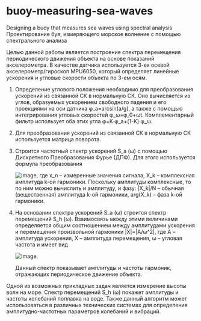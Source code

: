 # buoy-measuring-sea-waves
Designing a buoy that measures sea waves using spectral analysis  
Проектирование буя, измеряющего морское волнение с помощью спектрального анализа

Целью данной работы является построение спектра перемещения периодического движения объекта на основе показаний акселерометра. В качестве датчика используется 3-ех осевой акселерометр/гироскоп MPU6050, который определяет линейные ускорения и угловые скорости объекта по 3-ем осям.

1) Определение углового положения необходимо для преобразования ускорений из связанной СК в нормальную СК. Оно вычисляется из углов, образуемых ускорением свободного падения и его проекциями на оси датчика φ_a=arcsin⁡(a/g), а также с помощью интегрирования угловых скоростей φ_ω=φ_0+ωt. Комплементарный фильтр использует оба этих угла φ=K∙φ_a+(1-K)∙φ_ω.

2) Для преобразования ускорений из связанной СК в нормальную СК используется матрица поворота.

3) Строится частотный спектр ускорений S_a (ω) с помощью Дискретного Преобразования Фурье (ДПФ). Для этого используется формула преобразования

      ![image](https://github.com/SemenNogtev/buoy-measuring-sea-waves/assets/90692406/9ae8749e-87f8-4b47-81f6-9f091b1def97),
   где x_n – измеренные значения сигнала,
   X_k – комплексная амплитуда k-ой гармоники.
   Поскольку амплитуды комплексные, то по ним можно вычислить и амплитуду, и фазу:
   |X_k|/N – обычная (вещественная) амплитуда k-ой гармоники, arg⁡(X_k) – фаза k-ой гармоники.
   
4) На основании спектра ускорений S_a (ω) строится спектр перемещений S_h (ω).
   Взаимосвязь между этими величинами определяется общим соотношением между амплитудами ускорения и перемещения произвольной гармоники |X|=|A/ω^2|, где A – амплитуда ускорения, X – амплитуда перемещения, ω – угловая частота и имеет вид
   
      ![image](https://github.com/SemenNogtev/buoy-measuring-sea-waves/assets/90692406/562c4970-ca47-4143-8fa2-a4389294e209).

   Данный спектр показывает амплитуды и частоты гармоник, отражающих периодическое движение объекта.
   
Одной из возможных прикладных задач является измерение высоты волн на море. Спектр перемещений S_h (ω) покажет амплитуды и частоты колебаний поплавка на воде. Также данный алгоритм может использоваться в различных технических системах для определения амплитудно-частотных параметров колебаний и вибраций.
